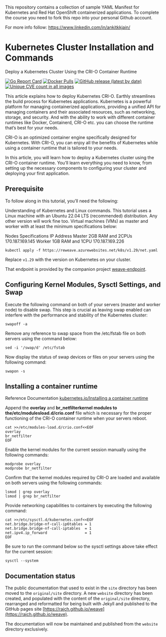 This repository contains a collection of sample YAML Manifest for Kubernetes and Red Hat OpenShift containerized applications.
To complete the course you need to fork this repo into your personal Github account.

For more info follow: https://www.linkedin.com/in/ankitkkjain/

# Kubernetes Cluster Installation and Commands

Deploy a Kubernetes Cluster Using the CRI-O Container Runtime

[![Go Report Card](https://goreportcard.com/badge/github.com/rajch/weave)](https://goreportcard.com/report/github.com/rajch/weave)
[![Docker Pulls](https://img.shields.io/docker/pulls/rajchaudhuri/weave-kube "Number of times the weave-kube image was pulled from the Docker Hub")](https://hub.docker.com/r/rajchaudhuri/weave-kube)
[![GitHub release (latest by date)](https://img.shields.io/github/v/release/rajch/weave?include_prereleases)](https://github.com/rajch/weave/releases)
[![Unique CVE count in all images](https://img.shields.io/endpoint?url=https%3A%2F%2Fraw.githubusercontent.com%2Frajch%2Fweave%2Fmaster%2Freweave%2Fscans%2Fbadge.json&label=CVE%20count "The number of unique CVEs reported by scanning all images")](reweave/scans/report.md)

This article explains how to deploy Kubernetes CRI-O. Earthly streamlines the build process for Kubernetes applications.
Kubernetes is a powerful platform for managing containerized applications, providing a unified API for managing containers and their associated resources, such as networking, storage, and security. And with the ability to work with different container runtimes like Docker, Containerd, CRI-O etc. you can choose the runtime that’s best for your needs.

CRI-O is an optimized container engine specifically designed for Kubernetes. With CRI-O, you can enjoy all the benefits of Kubernetes while using a container runtime that is tailored to your needs.

In this article, you will learn how to deploy a Kubernetes cluster using the CRI-O container runtime. You’ll learn everything you need to know, from setting up the necessary components to configuring your cluster and deploying your first application.

## Prerequisite

To follow along in this tutorial, you’ll need the following:

Understanding of Kubernetes and Linux commands.
This tutorial uses a Linux machine with an Ubuntu 22.04 LTS (recommended) distribution. Any other version will work fine too.
Virtual machines (VMs) as master and worker with at least the minimum specifications below:

Nodes	Specifications	IP Address
Master	2GB RAM and 2CPUs	170.187.169.145
Worker	1GB RAM and 1CPU	170.187.169.226

```
kubectl apply -f https://reweave.azurewebsites.net/k8s/v1.29/net.yaml
```

Replace `v1.29` with the version on Kubernetes on your cluster.

That endpoint is provided by the companion project [weave-endpoint](https://github.com/rajch/weave-endpoint).

## Configuring Kernel Modules, Sysctl Settings, and Swap

Execute the following command on both of your servers (master and worker node) to disable swap. This step is crucial as leaving swap enabled can interfere with the performance and stability of the Kubernetes cluster:

```
swapoff -a
```
Remove any reference to swap space from the /etc/fstab file on both servers using the command below:
```
sed -i '/swap/d' /etc/fstab
```
Now display the status of swap devices or files on your servers using the following command:
```
swapon -s
```

## Installing a container runtime

Reference Documentation [kubernetes.io/Installing a container runtime](https://v1-29.docs.kubernetes.io/docs/setup/production-environment/tools/kubeadm/install-kubeadm/#installing-runtime)

Append the **overlay** and **br_netfilterkernel modules to the/etc/modulesload.d/crio.conf** file which is necessary for the proper functioning of the CRI-O container runtime when your servers reboot.
```
cat >>/etc/modules-load.d/crio.conf<<EOF
overlay
br_netfilter
EOF
```
Enable the kernel modules for the current session manually using the following commands:
```
modprobe overlay
modprobe br_netfilter
```
Confirm that the kernel modules required by CRI-O are loaded and available on both servers using the following commands:
```
lsmod | grep overlay
lsmod | grep br_netfilter
```
Provide networking capabilities to containers by executing the following command:
```
cat >>/etc/sysctl.d/kubernetes.conf<<EOF
net.bridge.bridge-nf-call-ip6tables = 1
net.bridge.bridge-nf-call-iptables  = 1
net.ipv4.ip_forward                 = 1
EOF
```
Be sure to run the command below so the sysctl settings above take effect for the current session:
```
sysctl --system
```


## Documentation status

The public documentation that used to exist in the `site` directory has been moved to the `original/site` directory. A new `website` directory has been created, and populated with the content of the `original/site` directory, rearranged and reformatted for being built with Jekyll and published to the GitHub pages site [https://rajch.github.io/weave](https://rajch.github.io/weave).

The documentation will now be maintained and published from the `website` directory exclusively.
